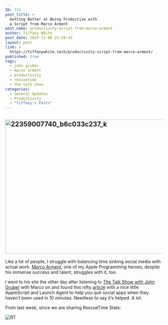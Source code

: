 ```yaml
---
ID: 711
post_title: >
  Getting Better at Being Productive with
  a Script from Marco Arment
post_name: productivity-script-from-marco-arment
author: Tiffany White
post_date: 2015-11-08 21:58:43
layout: post
link: >
  https://tiffanywhite.tech/productivity-script-from-marco-arment/
published: true
tags:
  - john gruber
  - marco arment
  - productivity
  - rescuetime
  - the talk show
categories:
  - General Updates
  - Productivity
  - "Tiffany's Posts"
---
```

<h2><a href="http://helloburgh.me/wp-content/uploads/2015/11/22359007740_b6c033c237_k.jpg"><img class="aligncenter size-large wp-image-713" src="http://helloburgh.me/wp-content/uploads/2015/11/22359007740_b6c033c237_k-1024x683.jpg" alt="22359007740_b6c033c237_k" width="640" height="427" /></a></h2>
Like a lot of people, I struggle with balancing time sinking social media with actual work. <a href="https://twitter.com/marcoarment?ref_src=twsrc%5Egoogle%7Ctwcamp%5Eserp%7Ctwgr%5Eauthor">Marco Arment</a>, one of my Apple Programming heroes, despite his immense success and talent, struggles with it, too.

I went to his site the other day after listening to <a href="https://daringfireball.net/thetalkshow/">The Talk Show with John Gruber</a> with Marco on and found this nifty <a href="http://www.marco.org/2015/10/30/automatic-social-discipline">article</a> with a nice little AppleScript and Launch Agent to help you quit social apps when they haven’t been used in 10 minutes. Needless to say it’s helped. A lot.

From last week, since we are sharing RescueTime Stats:

<img src="http://helloburgh.me/wp-content/uploads/2015/11/wpid-Screenshot.jpg" alt="RT" />
